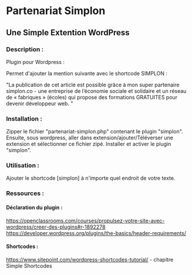﻿# Partenariat Simplon
## Une Simple Extention WordPress

### Description :

Plugin pour Wordpress :

Permet d'ajouter la mention suivante avec le shortcode SIMPLON :

"La publication de cet article est possible grâce à mon super partenaire simplon.co - une entreprise de
l’économie sociale et solidaire et un réseau de « fabriques » (écoles) qui propose
des formations GRATUITES pour devenir développeur web. "

### Installation :

Zipper le fichier "partenariat-simplon.php" contenant le plugin "simplon".
Ensuite, sous wordpress, aller dans extension/ajouter/Téléverser une extension et sélectionner ce fichier zipé.
Installer et activer le plugin "simplon".

### Utilisation :

Ajouter le shortcode [simplon] à n'importe quel endroit de votre texte.

### Ressources :
#### Déclaration du plugin :
https://openclassrooms.com/courses/propulsez-votre-site-avec-wordpress/creer-des-plugins#r-1892278  
https://developer.wordpress.org/plugins/the-basics/header-requirements/

#### Shortcodes :
https://www.sitepoint.com/wordpress-shortcodes-tutorial/ - chapitre Simple Shortcodes 
